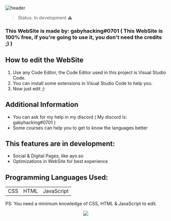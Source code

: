 ![header](https://user-images.githubusercontent.com/107597171/175117311-846f58c9-85a8-410f-b879-f465e3790af0.png)

> Status: In development ⚠️

### This WebSite is made by: gabyhacking#0701 ( This WebSite is 100% free, if you're going to use it, you don't need the credits ;) )

## How to edit the WebSite

1) Use any Code Editor, the Code Editor used in this project is Visual Studio Code.
2) You can install some extensions in Visual Studio Code to help you.
3) Now just edit ;)

## Additional Information

* You can ask for my help in my discord ( My discord is: gabyhacking#0701 )
* Some courses can help you to get to know the languages better

## This features are in development:

- Social & Digital Pages, like ayo.so
- Optimizations in WebSite for best experience

## Programming Languages Used:

<table>
  <tr>
    <td>CSS</td>
    <td>HTML</td>
    <td>JavaScript</td>
  </tr>
</table>

PS: You need a minimum knowledge of CSS, HTML & JavaScript to edit. 

<center><img src="https://cdn.discordapp.com/attachments/953748242292699172/985412866008027136/a_d3792910171374669b97926df61e06e4.gif"></center>
